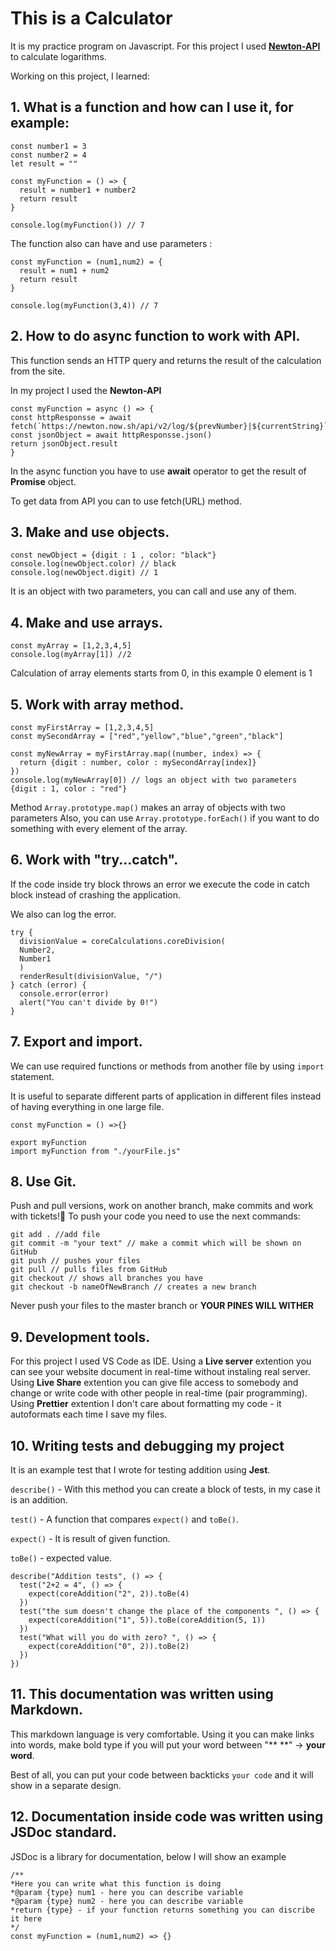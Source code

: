 # This is a Calculator
It is my practice program on Javascript.
For this project I used **[Newton-API](https://github.com/aunyks/newton-api)** to calculate logarithms.

Working on this project, I learned:
## 1. What is a function and how can I use it, for example:
```
const number1 = 3
const number2 = 4
let result = ""

const myFunction = () => {
  result = number1 + number2
  return result
}

console.log(myFunction()) // 7
``` 

The function also can have and use parameters :
```
const myFunction = (num1,num2) = {
  result = num1 + num2
  return result 
}

console.log(myFunction(3,4)) // 7
```        

## 2. How to do async function to work with API.

  This function sends an HTTP query and returns the result of the calculation from the site.

  In my project I used the **Newton-API**

```
const myFunction = async () => {
const httpResponsse = await fetch(`https://newton.now.sh/api/v2/log/${prevNumber}|${currentString}`)
const jsonObject = await httpResponsse.json()
return jsonObject.result
}
```  
  In the async function you have to use **await** operator to get the result of **Promise** object.
  
  To get data from API you can to use fetch(URL) method.

## 3. Make and use objects.
```
const newObject = {digit : 1 , color: "black"}
console.log(newObject.color) // black
console.log(newObject.digit) // 1
```      
It is an object with two parameters, you can call and use any of them.

## 4. Make and use arrays.
```
const myArray = [1,2,3,4,5]
console.log(myArray[1]) //2
```        
Calculation of array elements starts from 0, in this example 0 element is 1

## 5. Work with array method.
```
const myFirstArray = [1,2,3,4,5]
const mySecondArray = ["red","yellow","blue","green","black"]

const myNewArray = myFirstArray.map((number, index) => {
  return {digit : number, color : mySecondArray[index]}
})
console.log(myNewArray[0]) // logs an object with two parameters {digit : 1, color : "red"}
```         
Method `Array.prototype.map()` makes an array of objects with two parameters
Also, you can use `Array.prototype.forEach()` if you want to do something with every element of the array.

## 6. Work with "try...catch".
 If the code inside try block throws an error we execute the code in catch block instead of crashing the application.
 
 We also can log the error.
```
try {
  divisionValue = coreCalculations.coreDivision(
  Number2,
  Number1
  )
  renderResult(divisionValue, "/")
} catch (error) {
  console.error(error)
  alert("You can't divide by 0!")
}
```        

## 7. Export and import.
 We can use required functions or methods from another file by using `import` statement.

 It is useful to separate different parts of application in different files instead of having everything in one large file. 
```
const myFunction = () =>{}

export myFunction
import myFunction from "./yourFile.js"
```

## 8. Use Git.
Push and pull versions, work on another branch, make commits and work with tickets!🎈
To push your code you need to use the next commands:
```
git add . //add file
git commit -m "your text" // make a commit which will be shown on GitHub
git push // pushes your files
git pull // pulls files from GitHub
git checkout // shows all branches you have
git checkout -b nameOfNewBranch // creates a new branch
```      
Never push your files to the master branch or **YOUR PINES WILL WITHER**

## 9. Development tools.
For this project I used VS Code as IDE.
Using a **Live server** extention you can see your website document in real-time without instaling real server.
Using **Live Share** extention you can give file access to somebody and change or write code with other people in real-time (pair programming).
Using **Prettier** extention I don't care about formatting my code - it autoformats each time I save my files. 

## 10. Writing tests and debugging my project
It is an example test that I wrote for testing addition using **Jest**.

`describe()` - With this method you can create a block of tests, in my case it is an addition.

`test()` - A function that compares `expect()` and `toBe()`.

`expect()` - It is result of given function.

`toBe()` - expected value.

```
describe("Addition tests", () => {
  test("2+2 = 4", () => {
    expect(coreAddition("2", 2)).toBe(4)
  })
  test("the sum doesn't change the place of the components ", () => {
    expect(coreAddition("1", 5)).toBe(coreAddition(5, 1))
  })
  test("What will you do with zero? ", () => {
    expect(coreAddition("0", 2)).toBe(2)
  })
})
```
## 11. This documentation was written using **Markdown**.
This markdown language is very comfortable. Using it you can make links into words, make bold type if you will put your word between  "** **" -> **your word**. 

Best of all, you can put your code between backticks `your code` and it will show in a separate design.

## 12. Documentation inside code was written using **JSDoc** standard.
JSDoc is a library for documentation, below I will show an example
```
/**
*Here you can write what this function is doing
*@param {type} num1 - here you can describe variable
*@param {type} num2 - here you can describe variable
*return {type} - if your function returns something you can discribe it here 
*/
const myFunction = (num1,num2) => {}
```

